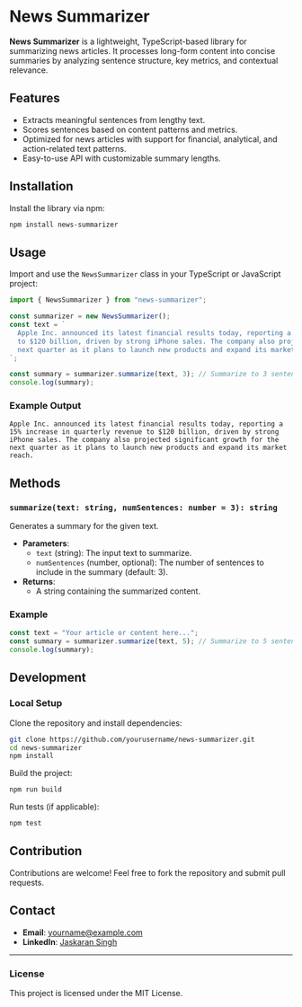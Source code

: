 # News Summarizer

**News Summarizer** is a lightweight, TypeScript-based library for summarizing news articles. It processes long-form content into concise summaries by analyzing sentence structure, key metrics, and contextual relevance.

## Features

- Extracts meaningful sentences from lengthy text.
- Scores sentences based on content patterns and metrics.
- Optimized for news articles with support for financial, analytical, and action-related text patterns.
- Easy-to-use API with customizable summary lengths.

## Installation

Install the library via npm:

```bash
npm install news-summarizer
```

## Usage

Import and use the `NewsSummarizer` class in your TypeScript or JavaScript project:

```typescript
import { NewsSummarizer } from "news-summarizer";

const summarizer = new NewsSummarizer();
const text = `
  Apple Inc. announced its latest financial results today, reporting a 15% increase in quarterly revenue
  to $120 billion, driven by strong iPhone sales. The company also projected significant growth for the
  next quarter as it plans to launch new products and expand its market reach.
`;

const summary = summarizer.summarize(text, 3); // Summarize to 3 sentences
console.log(summary);
```

### Example Output

```
Apple Inc. announced its latest financial results today, reporting a 15% increase in quarterly revenue to $120 billion, driven by strong iPhone sales. The company also projected significant growth for the next quarter as it plans to launch new products and expand its market reach.
```

## Methods

### `summarize(text: string, numSentences: number = 3): string`

Generates a summary for the given text.

- **Parameters**:
  - `text` (string): The input text to summarize.
  - `numSentences` (number, optional): The number of sentences to include in the summary (default: 3).
- **Returns**:
  - A string containing the summarized content.

### Example

```typescript
const text = "Your article or content here...";
const summary = summarizer.summarize(text, 5); // Summarize to 5 sentences
console.log(summary);
```

## Development

### Local Setup

Clone the repository and install dependencies:

```bash
git clone https://github.com/yourusername/news-summarizer.git
cd news-summarizer
npm install
```

Build the project:

```bash
npm run build
```

Run tests (if applicable):

```bash
npm test
```

## Contribution

Contributions are welcome! Feel free to fork the repository and submit pull requests.

## Contact

- **Email**: [yourname@example.com](mailto:yourname@example.com)
- **LinkedIn**: [Jaskaran Singh](https://www.linkedin.com/in/singhjaskaran)

---

### License

This project is licensed under the MIT License.

